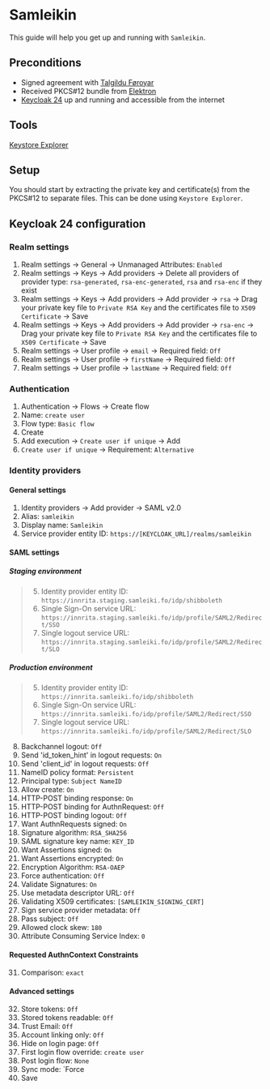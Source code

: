 # Samleikin

This guide will help you get up and running with `Samleikin`.

## Preconditions
- Signed agreement with [Talgildu Føroyar](https://www.samleikin.fo)
- Received PKCS#12 bundle from [Elektron](https://elektron.fo)
- [Keycloak 24](https://www.keycloak.org) up and running and accessible from the internet

## Tools
[Keystore Explorer](https://keystore-explorer.org)

## Setup
You should start by extracting the private key and certificate(s) from the PKCS#12 to separate files. This can be done using `Keystore Explorer`.

## Keycloak 24 configuration

### Realm settings

1. Realm settings -> General -> Unmanaged Attributes: `Enabled`
2. Realm settings -> Keys -> Add providers -> Delete all providers of provider type: `rsa-generated`, `rsa-enc-generated`, `rsa` and `rsa-enc` if they exist
3. Realm settings -> Keys -> Add providers -> Add provider -> `rsa` -> Drag your private key file to `Private RSA Key` and the certificates file to `X509 Certificate` -> Save
4. Realm settings -> Keys -> Add providers -> Add provider -> `rsa-enc` -> Drag your private key file to `Private RSA Key` and the certificates file to `X509 Certificate` -> Save
5. Realm settings -> User profile -> `email` -> Required field: `Off`
6. Realm settings -> User profile -> `firstName` -> Required field: `Off`
7. Realm settings -> User profile -> `lastName` -> Required field: `Off`

### Authentication

1. Authentication -> Flows -> Create flow
2. Name: `create user`
3. Flow type: `Basic flow`
4. Create
5. Add execution -> `Create user if unique` -> Add
6. `Create user if unique` -> Requirement: `Alternative`

### Identity providers

#### General settings
1. Identity providers -> Add provider -> SAML v2.0
2. Alias: `samleikin`
3. Display name: `Samleikin`
4. Service provider entity ID: `https://[KEYCLOAK_URL]/realms/samleikin`
#### SAML settings
##### Staging environment
> 5. Identity provider entity ID: `https://innrita.staging.samleiki.fo/idp/shibboleth`
> 6. Single Sign-On service URL: `https://innrita.staging.samleiki.fo/idp/profile/SAML2/Redirect/SSO`
> 7. Single logout service URL: `https://innrita.staging.samleiki.fo/idp/profile/SAML2/Redirect/SLO`
##### Production environment
> 5. Identity provider entity ID: `https://innrita.samleiki.fo/idp/shibboleth`
> 6. Single Sign-On service URL: `https://innrita.samleiki.fo/idp/profile/SAML2/Redirect/SSO`
> 7. Single logout service URL: `https://innrita.samleiki.fo/idp/profile/SAML2/Redirect/SLO`
8. Backchannel logout: `Off`
9. Send 'id_token_hint' in logout requests: `On`
10. Send 'client_id' in logout requests: `Off`
11. NameID policy format: `Persistent`
12. Principal type: `Subject NameID`
13. Allow create: `On`
14. HTTP-POST binding response: `On`
15. HTTP-POST binding for AuthnRequest: `Off`
16. HTTP-POST binding logout: `Off`
17. Want AuthnRequests signed: `On`
18. Signature algorithm: `RSA_SHA256`
19. SAML signature key name: `KEY_ID`
20. Want Assertions signed: `On`
21. Want Assertions encrypted: `On`
22. Encryption Algorithm: `RSA-OAEP`
23. Force authentication: `Off`
24. Validate Signatures: `On`
25. Use metadata descriptor URL: `Off`
26. Validating X509 certificates: `[SAMLEIKIN_SIGNING_CERT]`
27. Sign service provider metadata: `Off`
28. Pass subject: `Off`
29. Allowed clock skew: `180` 
30. Attribute Consuming Service Index: `0`
#### Requested AuthnContext Constraints
31. Comparison: `exact`
#### Advanced settings
32. Store tokens: `Off`
33. Stored tokens readable: `Off`
34. Trust Email: `Off`
35. Account linking only: `Off`
36. Hide on login page: `Off`
37. First login flow override: `create user` 
38. Post login flow: `None`
39. Sync mode: `Force
40. Save